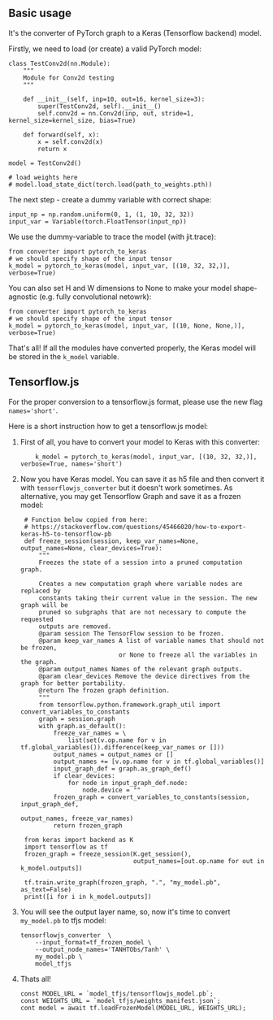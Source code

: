 ## Basic usage

It's the converter of PyTorch graph to a Keras (Tensorflow backend) model.

Firstly, we need to load (or create) a valid PyTorch model:

```
class TestConv2d(nn.Module):
    """
    Module for Conv2d testing
    """

    def __init__(self, inp=10, out=16, kernel_size=3):
        super(TestConv2d, self).__init__()
        self.conv2d = nn.Conv2d(inp, out, stride=1, kernel_size=kernel_size, bias=True)

    def forward(self, x):
        x = self.conv2d(x)
        return x

model = TestConv2d()

# load weights here
# model.load_state_dict(torch.load(path_to_weights.pth))
```

The next step - create a dummy variable with correct shape:

```
input_np = np.random.uniform(0, 1, (1, 10, 32, 32))
input_var = Variable(torch.FloatTensor(input_np))
```

We use the dummy-variable to trace the model (with jit.trace):

```
from converter import pytorch_to_keras
# we should specify shape of the input tensor
k_model = pytorch_to_keras(model, input_var, [(10, 32, 32,)], verbose=True)  
```

You can also set H and W dimensions to None to make your model shape-agnostic (e.g. fully convolutional netowrk):

```
from converter import pytorch_to_keras
# we should specify shape of the input tensor
k_model = pytorch_to_keras(model, input_var, [(10, None, None,)], verbose=True)  
```

That's all! If all the modules have converted properly, the Keras model will be stored in the `k_model` variable.

## Tensorflow.js

For the proper conversion to a tensorflow.js format, please use the new flag `names='short'`.

Here is a short instruction how to get a tensorflow.js model:

1. First of all, you have to convert your model to Keras with this converter:
    
    ```
        k_model = pytorch_to_keras(model, input_var, [(10, 32, 32,)], verbose=True, names='short')  
    ```

2. Now you have Keras model. You can save it as h5 file and then convert it with `tensorflowjs_converter` but it doesn't work sometimes. As alternative, you may get Tensorflow Graph and save it as a frozen model:
    
        # Function below copied from here:
        # https://stackoverflow.com/questions/45466020/how-to-export-keras-h5-to-tensorflow-pb 
        def freeze_session(session, keep_var_names=None, output_names=None, clear_devices=True):
            """
            Freezes the state of a session into a pruned computation graph.

            Creates a new computation graph where variable nodes are replaced by
            constants taking their current value in the session. The new graph will be
            pruned so subgraphs that are not necessary to compute the requested
            outputs are removed.
            @param session The TensorFlow session to be frozen.
            @param keep_var_names A list of variable names that should not be frozen,
                                  or None to freeze all the variables in the graph.
            @param output_names Names of the relevant graph outputs.
            @param clear_devices Remove the device directives from the graph for better portability.
            @return The frozen graph definition.
            """
            from tensorflow.python.framework.graph_util import convert_variables_to_constants
            graph = session.graph
            with graph.as_default():
                freeze_var_names = \
                    list(set(v.op.name for v in tf.global_variables()).difference(keep_var_names or []))
                output_names = output_names or []
                output_names += [v.op.name for v in tf.global_variables()]
                input_graph_def = graph.as_graph_def()
                if clear_devices:
                    for node in input_graph_def.node:
                        node.device = ""
                frozen_graph = convert_variables_to_constants(session, input_graph_def,
                                                              output_names, freeze_var_names)
                return frozen_graph

        from keras import backend as K
        import tensorflow as tf
        frozen_graph = freeze_session(K.get_session(),
                                      output_names=[out.op.name for out in k_model.outputs])

        tf.train.write_graph(frozen_graph, ".", "my_model.pb", as_text=False)
        print([i for i in k_model.outputs])

3. You will see the output layer name, so, now it's time to convert `my_model.pb` to tfjs model:

    ```
    tensorflowjs_converter  \
        --input_format=tf_frozen_model \
        --output_node_names='TANHTObs/Tanh' \
        my_model.pb \
        model_tfjs
    ```

4. Thats all!

    ```
    const MODEL_URL = `model_tfjs/tensorflowjs_model.pb`;
    const WEIGHTS_URL = `model_tfjs/weights_manifest.json`;
    cont model = await tf.loadFrozenModel(MODEL_URL, WEIGHTS_URL);
    ```
